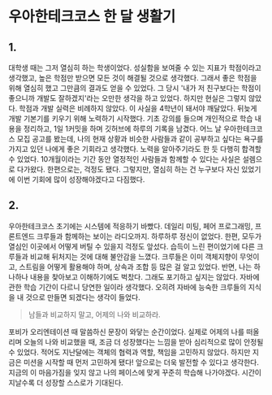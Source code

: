 # 우아한테크코스 한 달 생활기

## 1.
대학생 때는 그저 열심히 하는 학생이었다.
성실함을 보여줄 수 있는 지표가 학점이라고 생각했고, 높은 학점만 받으면 모든 것이 해결될 것으로 생각했다.
그래서 좋은 학점을 위해 열심히 했고 그만큼의 결과도 얻을 수 있었다.
그 당시 '내가 저 친구보다는 학점이 좋으니까 개발도 잘하겠지'라는 오만한 생각을 하고 있었다.
하지만 현실은 그렇지 않았다. 학점과 개발 실력은 비례하지 않았다. 이 사실을 4학년이 돼서야 깨달았다. 뒤늦게 개발 기본기를 키우기 위해 노력하기 시작했다.
기초 강의를 들으며 개인적으로 학습 내용을 정리하고, 1일 1커밋을 하며 깃허브에 하루의 기록을 남겼다.
어느 날 우아한테크코스 모집 공고를 봤는데, 나의 현재 상황과 비슷한 사람들과 같이 공부하고 싶다는 욕구를 가지고 있던 나에게 좋은 기회라고 생각했다.
노력을 알아주기라도 한 듯 다행히 합격할 수 있었다.
10개월이라는 기간 동안 열정적인 사람들과 함께할 수 있다는 사실은 설렘으로 다가왔다. 한편으로는, 걱정도 됐다.
그렇지만, 열심히 하는 건 누구보다 자신 있었기에 이번 기회에 많이 성장해야겠다고 다짐했다.

## 2.
우아한테크코스 초기에는 시스템에 적응하기 바빴다.
데일리 미팅, 페어 프로그래밍, 프론트엔드 크루들과 함께하는 보이는 라디오까지. 하루하루 정신이 없었다.
한편, 모두가 열심인 이곳에서 어떻게 버틸 수 있을지 걱정도 앞섰다.
습득이 느린 편이었기에 다른 크루들과 비교해 뒤처지는 것에 대해 불안감을 느꼈다.
크루들은 이미 객체지향이 무엇이고, 스트림을 어떻게 활용해야 하며, 상속과 조합 등 많은 걸 알고 있었다.
반면, 나는 하나하나 내용을 찾아보고 이해하기에도 벅찼다.
그래도 포기하고 싶지는 않았다. 자바에 관한 학습 기간이 다르니 당연한 일이라 생각했다.
오히려 자바에 능숙한 크루들의 지식을 내 것으로 만들면 되겠다는 생각이 들었다.

> 남들과 비교하지 말고, 어제의 나와 비교하라.

포비가 오리엔테이션 때 말씀하신 문장이 와닿는 순간이었다.
실제로 어제의 나를 떠올리며 오늘의 나와 비교했을 때, 조금 더 성장했다는 느낌을 받아 심리적으로 많이 안정될 수 있었다.
적어도 지난달에는 객체의 협력과 역할, 책임을 고민하지 않았다. 하지만 지금은 미션을 시작할 때 먼저 고민하게 됐다!
앞으로는 더욱 발전할 수 있다고 생각한다.
지금의 이 마음가짐을 잊지 않고 나의 페이스에 맞게 꾸준히 학습해 나가야겠다.
시간이 지날수록 더 성장할 스스로가 기대된다.